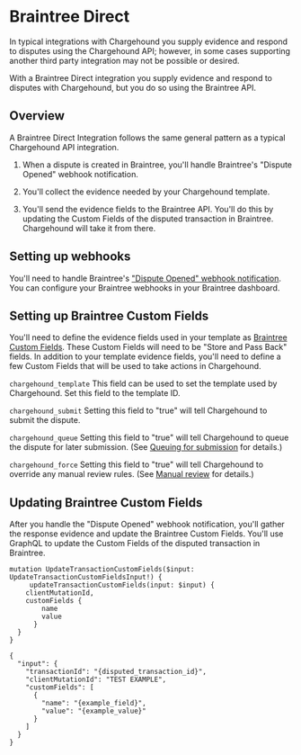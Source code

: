 # Braintree Direct

In typical integrations with Chargehound you supply evidence and respond to disputes using the Chargehound API; however, in some cases supporting another third party integration may not be possible or desired.

With a Braintree Direct integration you supply evidence and respond to disputes with Chargehound, but you do so using the Braintree API.

## Overview

A Braintree Direct Integration follows the same general pattern as a typical Chargehound API integration.

1) When a dispute is created in Braintree, you'll handle Braintree's "Dispute Opened" webhook notification.

2) You'll collect the evidence needed by your Chargehound template.

3) You'll send the evidence fields to the Braintree API. You'll do this by updating the Custom Fields of the disputed transaction in Braintree. Chargehound will take it from there.

## Setting up webhooks

You'll need to handle Braintree's ["Dispute Opened" webhook notification](https://developers.braintreepayments.com/reference/general/webhooks/dispute). You can configure your Braintree webhooks in your Braintree dashboard.

## Setting up Braintree Custom Fields

You'll need to define the evidence fields used in your template as [Braintree Custom Fields](https://articles.braintreepayments.com/control-panel/custom-fields). These Custom Fields will need to be "Store and Pass Back" fields. In addition to your template evidence fields, you'll need to define a few Custom Fields that will be used to take actions in Chargehound.

`chargehound_template`
This field can be used to set the template used by Chargehound. Set this field to the template ID.

`chargehound_submit`
Setting this field to "true" will tell Chargehound to submit the dispute.

`chargehound_queue`
Setting this field to "true" will tell Chargehound to queue the dispute for later submission. (See [Queuing for submission](#queuing-for-submission) for details.)

`chargehound_force`
Setting this field to "true" will tell Chargehound to override any manual review rules. (See [Manual review](#manual-review) for details.)

## Updating Braintree Custom Fields

After you handle the "Dispute Opened" webhook notification, you'll gather the response evidence and update the Braintree Custom Fields. You'll use GraphQL to update the Custom Fields of the disputed transaction in Braintree.

```
mutation UpdateTransactionCustomFields($input: UpdateTransactionCustomFieldsInput!) {
     updateTransactionCustomFields(input: $input) {
    clientMutationId,
    customFields {
        name
        value
      }
  }
}
```

```
{
  "input": {
    "transactionId": "{disputed_transaction_id}",
    "clientMutationId": "TEST EXAMPLE",
    "customFields": [
      {
        "name": "{example_field}",
        "value": "{example_value}"
      }
    ]
  }
}
```
